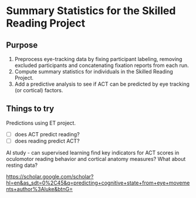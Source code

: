 # Summary Statistics for the Skilled Reading Project

## Purpose
1. Preprocess eye-tracking data by fixing participant labeling, removing excluded participants and concatenating fixation reports from each run.
1. Compute summary statistics for individuals in the Skilled Reading Project.
1. Add a predictive analysis to see if ACT can be predicted by eye tracking (or cortical) factors.

## Things to try
Predictions using ET project.
- [ ] does ACT predict reading?
- [ ] does reading predict ACT?

AI study - can supervised learning find key indicators for ACT scores in oculomotor reading behavior and cortical anatomy measures? What about resting data?

https://scholar.google.com/scholar?hl=en&as_sdt=0%2C45&q=predicting+cognitive+state+from+eye+movements+author%3Aluke&btnG=